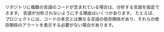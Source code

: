リポジトリに複数の言語のコードが含まれている場合は、分析する言語を指定できます。 言語が分析されないようにする理由はいくつかあります。 たとえば、プロジェクトには、コードの本文とは異なる言語の依存関係があり、それらの依存関係のアラートを表示する必要がない場合があります。
